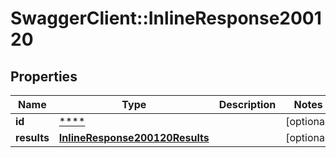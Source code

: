 # SwaggerClient::InlineResponse200120

## Properties
Name | Type | Description | Notes
------------ | ------------- | ------------- | -------------
**id** | [****](.md) |  | [optional] 
**results** | [**InlineResponse200120Results**](InlineResponse200120Results.md) |  | [optional] 


